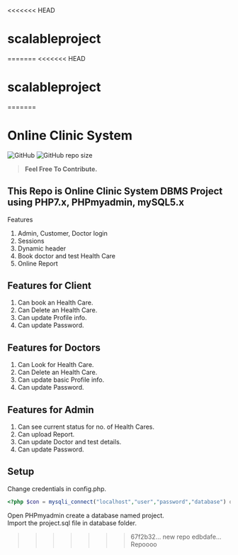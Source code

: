 <<<<<<< HEAD
# scalableproject
=======
<<<<<<< HEAD
# scalableproject
=======
# Online Clinic System

![GitHub](https://img.shields.io/github/license/Piyushhbhutoria/OnlineClinicSystem)
![GitHub repo size](https://img.shields.io/github/repo-size/Piyushhbhutoria/OnlineClinicSystem)

> **Feel Free To Contribute.**

## This Repo is Online Clinic System DBMS Project using PHP7.x, PHPmyadmin, mySQL5.x

Features

1. Admin, Customer, Doctor login
2. Sessions
3. Dynamic header
4. Book doctor and test Health Care
5. Online Report

## Features for Client

1. Can book an Health Care.
2. Can Delete an Health Care.
3. Can update Profile info.
4. Can update Password.

## Features for Doctors

1. Can Look for Health Care.
2. Can Delete an Health Care.
3. Can update basic Profile info.
4. Can update Password.

## Features for Admin

1. Can see current status for no. of Health Cares.
2. Can upload Report.
3. Can update Doctor and test details.
4. Can update Password.

## Setup

Change credentials in config.php.

```php
<?php $con = mysqli_connect("localhost","user","password","database") or die(mysqli_error()); ?>
```

Open PHPmyadmin create a database named project.  
Import the project.sql file in database folder.
>>>>>>> 67f2b32... new repo
>>>>>>> edbdafe... Repoooo
